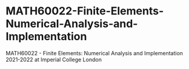 # MATH60022-Finite-Elements-Numerical-Analysis-and-Implementation
MATH60022 - Finite Elements: Numerical Analysis and Implementation 2021-2022 at Imperial College London
